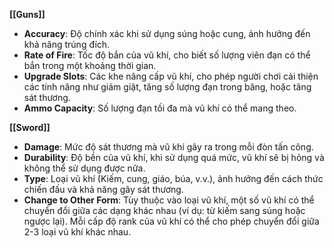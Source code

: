 **[[Guns]]**

- **Accuracy**: Độ chính xác khi sử dụng súng hoặc cung, ảnh hưởng đến khả năng trúng đích.
- **Rate of Fire**: Tốc độ bắn của vũ khí, cho biết số lượng viên đạn có thể bắn trong một khoảng thời gian.
- **Upgrade Slots**: Các khe nâng cấp vũ khí, cho phép người chơi cải thiện các tính năng như giảm giật, tăng số lượng đạn trong băng, hoặc tăng sát thương.
- **Ammo Capacity**: Số lượng đạn tối đa mà vũ khí có thể mang theo.

**[[Sword]]**

- **Damage**: Mức độ sát thương mà vũ khí gây ra trong mỗi đòn tấn công.
- **Durability**: Độ bền của vũ khí, khi sử dụng quá mức, vũ khí sẽ bị hỏng và không thể sử dụng được nữa.
- **Type**: Loại vũ khí (Kiếm, cung, giáo, búa, v.v.), ảnh hưởng đến cách thức chiến đấu và khả năng gây sát thương.
- **Change to Other Form**: Tùy thuộc vào loại vũ khí, một số vũ khí có thể chuyển đổi giữa các dạng khác nhau (ví dụ: từ kiếm sang súng hoặc ngược lại). Mỗi cấp độ rank của vũ khí có thể cho phép chuyển đổi giữa 2-3 loại vũ khí khác nhau.